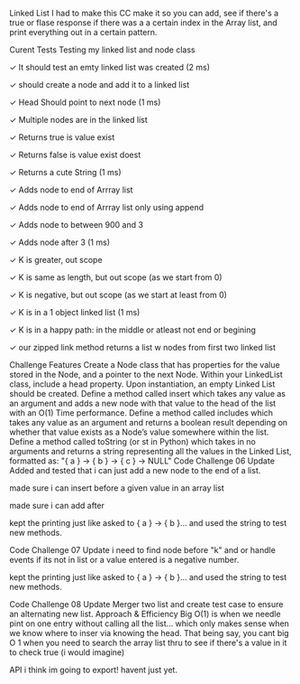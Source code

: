 Linked List
I had to make this CC make it so you can add, see if there's a true or flase response if there was a a certain index in the Array list, and print everything out in a certain pattern.

Curent Tests
Testing my linked list and node class

✓ It should test an emty linked list was created (2 ms)

✓ should create a node and add it to a linked list

✓ Head Should point to next node (1 ms)

✓ Multiple nodes are in the linked list

✓ Returns true is value exist

✓ Returns false is value exist doest

✓ Returns a cute String (1 ms)

✓ Adds node to end of Arrray list

✓ Adds node to end of Arrray list only using append

✓ Adds node to between 900 and 3

✓ Adds node after 3 (1 ms)

✓ K is greater, out scope

✓ K is same as length, but out scope (as we start from 0)

✓ K is negative, but out scope (as we start at least from 0)

✓ K is in a 1 object linked list (1 ms)

✓ K is in a happy path: in the middle or atleast not end or begining

✓ our zipped link method returns a list w nodes from first two linked list

Challenge
Features
Create a Node class that has properties for the value stored in the Node, and a pointer to the next Node.
Within your LinkedList class, include a head property. Upon instantiation, an empty Linked List should be created.
Define a method called insert which takes any value as an argument and adds a new node with that value to the head of the list with an O(1) Time performance.
Define a method called includes which takes any value as an argument and returns a boolean result depending on whether that value exists as a Node’s value somewhere within the list.
Define a method called toString (or st in Python) which takes in no arguments and returns a string representing all the values in the Linked List, formatted as: "{ a } -> { b } -> { c } -> NULL"
Code Challenge 06 Update
Added and tested that i can just add a new node to the end of a list.

made sure i can insert before a given value in an array list

made sure i can add after

kept the printing just like asked to { a } -> { b }... and used the string to test new methods.

Code Challenge 07 Update
i need to find node before "k" and or handle events if its not in list or a value entered is a negative number.

kept the printing just like asked to { a } -> { b }... and used the string to test new methods.

Code Challenge 08 Update
Merger two list and create test case to ensure an alternating new list.
Approach & Efficiency
Big O(1) is when we needle pint on one entry without calling all the list... which only makes sense when we know where to inser via knowing the head. That being say, you cant big O 1 when you need to search the array list thru to see if there's a value in it to check true (i would imagine)

API
i think im going to export! havent just yet.